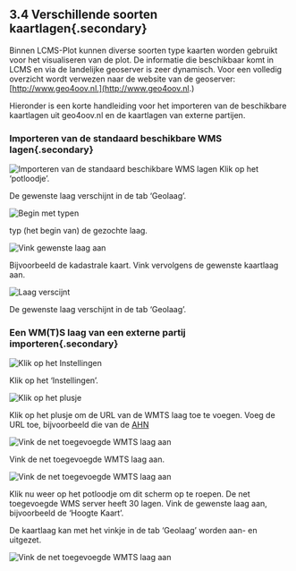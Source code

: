 ## 3.4 Verschillende soorten kaartlagen{.secondary}

Binnen LCMS-Plot kunnen diverse soorten type kaarten worden gebruikt voor het visualiseren van de plot. De informatie die beschikbaar komt in LCMS en via de landelijke geoserver is zeer dynamisch. Voor een volledig overzicht wordt verwezen naar de website van de geoserver: [http://www.geo4oov.nl.](http://www.geo4oov.nl.)

Hieronder is een korte handleiding voor het importeren van de beschikbare kaartlagen uit geo4oov.nl en de kaartlagen van externe partijen. 

### Importeren van de standaard beschikbare WMS lagen{.secondary}

![Importeren van de standaard beschikbare WMS lagen](images/13.jpg)
Klik op het ‘potloodje’.

De gewenste laag verschijnt in de tab ‘Geolaag’.

![Begin met typen](images/14.jpg)

typ (het begin van) de gezochte laag.

![Vink gewenste laag aan](images/15.jpg)

Bijvoorbeeld de kadastrale kaart. Vink vervolgens de gewenste kaartlaag aan.

![Laag verscijnt](images/17.jpg)

De gewenste laag verschijnt in de tab ‘Geolaag’.

### Een WM(T)S laag van een externe partij importeren{.secondary}

![Klik op het Instellingen](images/18.jpg)

Klik op het ‘Instellingen’.


![Klik op het plusje](images/21.png)

Klik op het plusje om de URL van de WMTS laag toe te voegen. Voeg de URL toe, bijvoorbeeld die van de [AHN](https://geodata.nationaalgeoregister.nl/tiles/service/wmts/ahn3?)

![Vink de net toegevoegde WMTS laag aan](images/24.png)

Vink de net toegevoegde WMTS laag aan.

![Vink de net toegevoegde WMTS laag aan](images/22.png)

Klik nu weer op het potloodje om dit scherm op te roepen.
De net toegevoegde WMS server heeft 30 lagen. Vink de
gewenste laag aan, bijvoorbeeld de ‘Hoogte Kaart’.

De kaartlaag kan met het vinkje in de tab ‘Geolaag’ worden aan- en uitgezet.

![Vink de net toegevoegde WMTS laag aan](images/28.jpg)